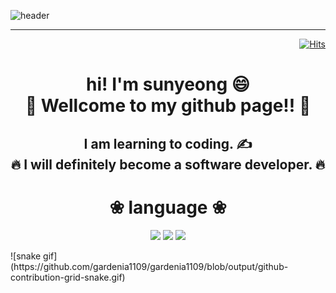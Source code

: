 ![header](https://capsule-render.vercel.app/api?type=shark&color=auto&height=300&section=header&text=Have%20a%20nice%20day!!&fontSize=90)

---

<div align="right">

[![Hits](https://hits.seeyoufarm.com/api/count/incr/badge.svg?url=https%3A%2F%2Fgithub.com%2Fgardenia1109&count_bg=%235B35C4&title_bg=%2399EEEF&icon=&icon_color=%23312929&title=hits&edge_flat=false)](https://github.com/gardenia1109)

</div>

<div align="center">
<h1> hi! I'm sunyeong &#128516;<br>
&#127881;  Wellcome to my github page!!  &#127881;</h1>
<h2>I am learning to coding. &#9997; <br>
&#128293; I will definitely become a software developer. &#128293;	</h2>
<h1>&#10048; language &#10048;</h1>

<a><img src="https://img.shields.io/badge/JavaScript-F7DF1E?style=flat-square&logo=JAVASCRIPT&logoColor=white"/></a>
<a><img src="https://img.shields.io/badge/HTML-E34F26?style=flat-square&logo=HTML5&logoColor=white"/></a>
<a><img src="https://img.shields.io/badge/CSS-1572B6?style=flat-square&logo=CSS3&logoColor=white"/></a>

</div>
![snake gif](https://github.com/gardenia1109/gardenia1109/blob/output/github-contribution-grid-snake.gif)
<!--
**gardenia1109/gardenia1109** is a ✨ _special_ ✨ repository because its `README.md` (this file) appears on your GitHub profile.

Here are some ideas to get you started:

- 🔭 I’m currently working on ...
- 🌱 I’m currently learning ...
- 👯 I’m looking to collaborate on ...
- 🤔 I’m looking for help with ...
- 💬 Ask me about ...
- 📫 How to reach me: ...
- 😄 Pronouns: ...
- ⚡ Fun fact: ...
  -->
